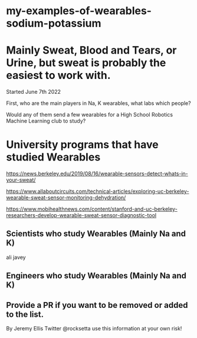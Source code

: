 # my-examples-of-wearables-sodium-potassium

# Mainly Sweat, Blood and Tears, or Urine, but sweat is probably the easiest to work with.


Started June 7th 2022

First, who are the main players in Na, K wearables, what labs which people?

Would any of them send a few wearables for a High School Robotics Machine Learning club to study?


# University programs that have studied Wearables

https://news.berkeley.edu/2019/08/16/wearable-sensors-detect-whats-in-your-sweat/

https://www.allaboutcircuits.com/technical-articles/exploring-uc-berkeley-wearable-sweat-sensor-monitoring-dehydration/

https://www.mobihealthnews.com/content/stanford-and-uc-berkeley-researchers-develop-wearable-sweat-sensor-diagnostic-tool

## Scientists who study Wearables (Mainly Na and K)

ali javey



## Engineers who study Wearables (Mainly Na and K)


## Provide a PR if you want to be removed or added to the list.















By Jeremy Ellis Twitter @rocksetta use this information at your own risk!
